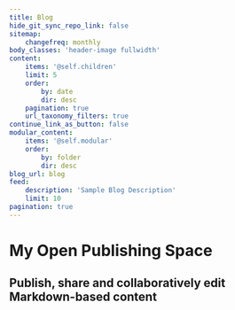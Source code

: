 ```yaml
---
title: Blog
hide_git_sync_repo_link: false
sitemap:
    changefreq: monthly
body_classes: 'header-image fullwidth'
content:
    items: '@self.children'
    limit: 5
    order:
        by: date
        dir: desc
    pagination: true
    url_taxonomy_filters: true
continue_link_as_button: false
modular_content:
    items: '@self.modular'
    order:
        by: folder
        dir: desc
blog_url: blog
feed:
    description: 'Sample Blog Description'
    limit: 10
pagination: true
---
```


# My Open Publishing Space
## Publish, share and collaboratively edit Markdown-based content
